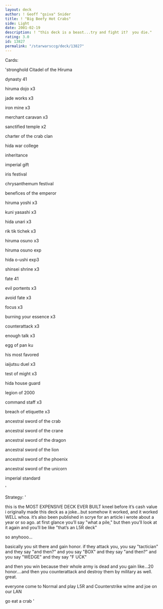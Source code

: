 ```yaml
---
layout: deck
author: ! Geoff "gsiva" Snider
title: ! "Big Beefy Hot Crabs"
side: Light
date: 2001-02-19
description: ! "this deck is a beast...try and fight it?  you die."
rating: 3.0
id: 13827
permalink: "/starwarsccg/deck/13827"
---
```

Cards: 

'stronghold Citadel of the Hiruma


dynasty 41


hiruma dojo x3

jade works x3

iron mine x3

merchant caravan x3

sanctified temple x2

charter of the crab clan

hida war college

inheritance

imperial gift

iris festival

chrysanthemum festival

benefices of the emperor

hiruma yoshi x3

kuni yasashi x3

hida unari x3

rik tik tichek x3

hiruma osuno x3

hiruma osuno exp

hida o-ushi exp3

shinsei shrine x3


fate 41


evil portents x3

avoid fate x3

focus x3

burning your essence x3

counterattack x3

enough talk x3

egg of pan ku

his most favored

iaijutsu duel x3

test of might x3

hida house guard

legion of 2000

command staff x3

breach of etiquette x3

ancestral sword of the crab

ancestral sword of the crane

ancestral sword of the dragon

ancestral sword of the lion

ancestral sword of the phoenix

ancestral sword of the unicorn

imperial standard



'

Strategy: '

this is the MOST EXPENSIVE DECK EVER BUILT  kneel before it’s cash value  i originally made this deck as a joke...but somehow it worked, and it worked WELL  whoa.  it’s also been published in scrye for an article i wrote about a year or so ago.  at first glance you’ll say "what a pile," but then you’ll look at it again and you’ll be like "that’s an L5R deck"


so anyhooo...


basically you sit there and gain honor.  if they attack you, you say "tactician" and they say "and then?" and you say "BOX" and they say "and then?" and you say "WEDGE" and they say "F UCK"


and then you win because their whole army is dead and you gain like...20 honor....and then you counterattack and destroy them by military as well.  great.


everyone come to Normal and play L5R and Counterstrike w/me and joe on our LAN


go eat a crab   '
